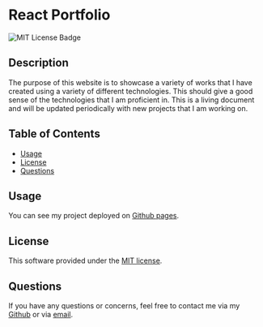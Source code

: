 # React Portfolio

  ![MIT License Badge](https://img.shields.io/badge/License-MIT-blue)

  ## Description

  The purpose of this website is to showcase a variety of works that I have created using a variety of different technologies.  This should give a good sense of the technologies that I am proficient in.  This is a living document and will be updated periodically with new projects that I am working on.

  ## Table of Contents

  - [Usage](#usage)
  - [License](#license)
  - [Questions](#questions)

  ## Usage

  You can see my project deployed on [Github pages](https://zk229.github.io/react-portfolio/).

  ## License

  This software provided under the [MIT license](LICENSE.txt).
  

  ## Questions

  If you have any questions or concerns, feel free to contact me via my [Github](https://github.com/zk229) or via [email](mailto:zkirsche229@gmail.com).
